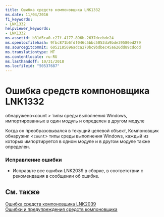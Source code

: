 ```yaml
---
title: Ошибка средств компоновщика LNK1332
ms.date: 11/04/2016
f1_keywords:
- LNK1332
helpviewer_keywords:
- LNK1332
ms.assetid: b31d5ca0-c27f-4177-896b-2637dccbde24
ms.openlocfilehash: 9fbc871b6fdf046c5bbc5053da9bde39580ed279
ms.sourcegitcommit: 6052185696adca270bc9bdbec45a626dd89cdcdd
ms.translationtype: MT
ms.contentlocale: ru-RU
ms.lasthandoff: 10/31/2018
ms.locfileid: "50537687"
---
```

# <a name="linker-tools-error-lnk1332"></a>Ошибка средств компоновщика LNK1332

обнаружено\<count > типы среды выполнения Windows, импортированных в один модуль и определен в другом модуле

Когда он преобразовывался в текущий целевой объект, Компоновщик обнаружил <`count`> типы среды выполнения Windows, каждый из которых импортируется в одном модуле и в другом модуле также определен.

### <a name="to-correct-this-error"></a>Исправление ошибки

- Исправьте все ошибки LNK2039 в сборке, в соответствии с рекомендация в сообщении об ошибке.

## <a name="see-also"></a>См. также

[Ошибка средств компоновщика LNK2039](../../error-messages/tool-errors/linker-tools-error-lnk2039.md)<br/>
[Ошибки и предупреждения средств компоновщика](../../error-messages/tool-errors/linker-tools-errors-and-warnings.md)